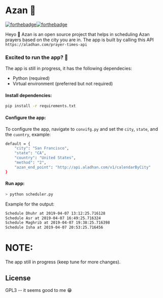 # Azan 🕌
[![forthebadge](https://forthebadge.com/images/badges/made-with-python.svg)](https://forthebadge.com)[![forthebadge](https://forthebadge.com/images/badges/built-with-love.svg)](https://forthebadge.com)

Heyo 👋 
Azan is an open source project that helps in scheduling Azan prayers based on the city you are in. 
The app is built by calling this API `https://aladhan.com/prayer-times-api`

### Excited to run the app? 🚀
The app is still in progress, it has the following dependecies:
* Python (required) 
* Virtual environment (preferred but not required)


#### Install dependencies: 
```sh
pip install -r requirements.txt
```

#### Configure the app: 
To configure the app, navigate to `convifg.py` and set the `city`, `state`, and the `cuontry`, example:
```sh
default = {
    "city": "San Francisco",
    "state": "CA",
    "country": "United States",
    "method": "2",
    "azan_end_point": "http://api.aladhan.com/v1/calendarByCity"
}
```

#### Run app: 
```sh
> python scheduler.py
```

Example for the output:
```sh
Schedule Dhuhr at 2019-04-07 13:12:25.716128
Schedule Asr at 2019-04-07 16:49:25.716324
Schedule Maghrib at 2019-04-07 19:38:25.716398
Schedule Isha at 2019-04-07 20:53:25.716456
```

# NOTE:
The app still in progress (keep tune for more changes).

License
----

GPL3 -- it seems good to me 😁

